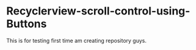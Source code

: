 # Recyclerview-scroll-control-using-Buttons


This is for testing first time am creating repository guys.
